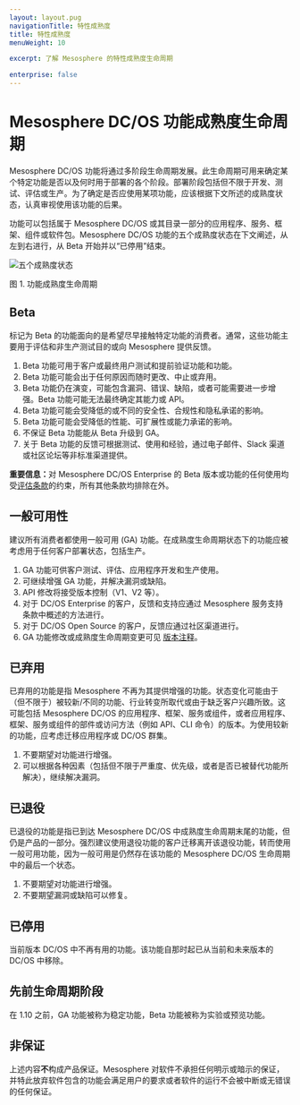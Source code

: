 ```yaml
---
layout: layout.pug
navigationTitle: 特性成熟度
title: 特性成熟度
menuWeight: 10

excerpt: 了解 Mesosphere 的特性成熟度生命周期

enterprise: false
---
```



# <a name="lifecycle"></a>Mesosphere DC/OS 功能成熟度生命周期

Mesosphere DC/OS 功能将通过多阶段生命周期发展。此生命周期可用来确定某个特定功能是否以及何时用于部署的各个阶段。部署阶段包括但不限于开发、测试、评估或生产。为了确定是否应使用某项功能，应该根据下文所述的成熟度状态，认真审视使用该功能的后果。

功能可以包括属于 Mesosphere DC/OS 或其目录一部分的应用程序、服务、框架、组件或软件包。Mesosphere DC/OS 功能的五个成熟度状态在下文阐述，从左到右进行，从 Beta 开始并以“已停用”结束。

![五个成熟度状态](/mesosphere/dcos/1.12/img/five_maturity_states.png)

图 1. 功能成熟度生命周期

<a name="beta"></a>
## Beta

标记为 Beta 的功能面向的是希望尽早接触特定功能的消费者。通常，这些功能主要用于评估和非生产测试目的或向 Mesosphere 提供反馈。

1. Beta 功能可用于客户或最终用户测试和提前验证功能和功能。
2. Beta 功能可能会出于任何原因而随时更改、中止或弃用。
3. Beta 功能仍在演变，可能包含漏洞、错误、缺陷，或者可能需要进一步增强。Beta 功能可能无法最终确定其能力或 API。
4. Beta 功能可能会受降低的或不同的安全性、合规性和隐私承诺的影响。
5. Beta 功能可能会受降低的性能、可扩展性或能力承诺的影响。
6. 不保证 Beta 功能能从 Beta 升级到 GA。
7. 关于 Beta 功能的反馈可根据测试、使用和经验，通过电子邮件、Slack 渠道或社区论坛等非标准渠道提供。

<p class="message--important"><strong>重要信息：</strong>对 Mesosphere DC/OS Enterprise 的 Beta 版本或功能的任何使用均受<a href="https://mesosphere.com/mesosphere-support-terms/">评估条款</a>的约束，所有其他条款均排除在外。</p>

<a name="general_availability"></a>
## 一般可用性

建议所有消费者都使用一般可用 (GA) 功能。在成熟度生命周期状态下的功能应被考虑用于任何客户部署状态，包括生产。

1. GA 功能可供客户测试、评估、应用程序开发和生产使用。
2. 可继续增强 GA 功能，并解决漏洞或缺陷。
3. API 修改将接受版本控制（V1、V2 等）。
4. 对于 DC/OS Enterprise 的客户，反馈和支持应通过 Mesosphere 服务支持条款中概述的方法进行。
5. 对于 DC/OS Open Source 的客户，反馈应通过社区渠道进行。
6. GA 功能修改或成熟度生命周期变更可见 [版本注释](/mesosphere/dcos/cn/1.12/release-notes/)。

<a name="deprecated"></a>
## 已弃用

已弃用的功能是指 Mesosphere 不再为其提供增强的功能。状态变化可能由于（但不限于）被较新/不同的功能、行业转变所取代或由于缺乏客户兴趣所致。这可能包括 Mesosphere DC/OS 的应用程序、框架、服务或组件，或者应用程序、框架、服务或组件的部件或访问方法（例如 API、CLI 命令）的版本。为使用较新的功能，应考虑迁移应用程序或 DC/OS 群集。

1. 不要期望对功能进行增强。
2. 可以根据各种因素（包括但不限于严重度、优先级，或者是否已被替代功能所解决），继续解决漏洞。

<a name="retired"></a>
## 已退役

已退役的功能是指已到达 Mesosphere DC/OS 中成熟度生命周期末尾的功能，但仍是产品的一部分。强烈建议使用退役功能的客户迁移离开该退役功能，转而使用一般可用功能，因为一般可用是仍然存在该功能的 Mesosphere DC/OS 生命周期中的最后一个状态。

1. 不要期望对功能进行增强。
2. 不要期望漏洞或缺陷可以修复。

<a name="decommissioned"></a>
## 已停用

当前版本 DC/OS 中不再有用的功能。该功能自那时起已从当前和未来版本的 DC/OS 中移除。

<a name="prior-lifecycle-stages"></a>
## 先前生命周期阶段

在 1.10 之前，GA 功能被称为稳定功能，Beta 功能被称为实验或预览功能。

<a name="not_a_warranty"></a>
## 非保证

上述内容**不**构成产品保证。Mesosphere 对软件不承担任何明示或暗示的保证，并特此放弃软件包含的功能会满足用户的要求或者软件的运行不会被中断或无错误的任何保证。

